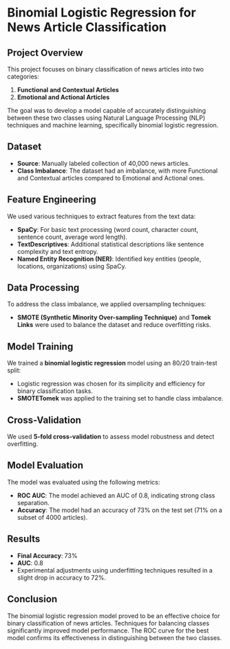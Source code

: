 # Binomial Logistic Regression for News Article Classification

## Project Overview
This project focuses on binary classification of news articles into two categories:
1. **Functional and Contextual Articles**
2. **Emotional and Actional Articles**

The goal was to develop a model capable of accurately distinguishing between these two classes using Natural Language Processing (NLP) techniques and machine learning, specifically binomial logistic regression.

## Dataset
- **Source**: Manually labeled collection of 40,000 news articles.
- **Class Imbalance**: The dataset had an imbalance, with more Functional and Contextual articles compared to Emotional and Actional ones.

## Feature Engineering
We used various techniques to extract features from the text data:
- **SpaCy**: For basic text processing (word count, character count, sentence count, average word length).
- **TextDescriptives**: Additional statistical descriptions like sentence complexity and text entropy.
- **Named Entity Recognition (NER)**: Identified key entities (people, locations, organizations) using SpaCy.

## Data Processing
To address the class imbalance, we applied oversampling techniques:
- **SMOTE (Synthetic Minority Over-sampling Technique)** and **Tomek Links** were used to balance the dataset and reduce overfitting risks.

## Model Training
We trained a **binomial logistic regression** model using an 80/20 train-test split:
- Logistic regression was chosen for its simplicity and efficiency for binary classification tasks.
- **SMOTETomek** was applied to the training set to handle class imbalance.

## Cross-Validation
We used **5-fold cross-validation** to assess model robustness and detect overfitting.

## Model Evaluation
The model was evaluated using the following metrics:
- **ROC AUC**: The model achieved an AUC of 0.8, indicating strong class separation.
- **Accuracy**: The model had an accuracy of 73% on the test set (71% on a subset of 4000 articles).

## Results
- **Final Accuracy**: 73%
- **AUC**: 0.8
- Experimental adjustments using underfitting techniques resulted in a slight drop in accuracy to 72%.

## Conclusion
The binomial logistic regression model proved to be an effective choice for binary classification of news articles. Techniques for balancing classes significantly improved model performance. The ROC curve for the best model confirms its effectiveness in distinguishing between the two classes.
